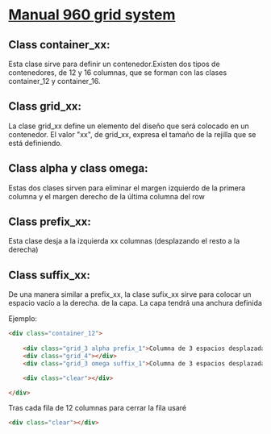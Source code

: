 # [Manual 960 grid system](https://960.gs/)

## Class container_xx:  
Esta clase sirve para definir un contenedor.Existen dos tipos de contenedores, de 12 y 16 columnas, que se forman con las clases container_12 y container_16.

## Class grid_xx:
La clase grid_xx define un elemento del diseño que será colocado en un contenedor. El valor "xx", de grid_xx, expresa el tamaño de la rejilla que se está definiendo.

## Class alpha y class omega:
Estas dos clases sirven para eliminar el margen izquierdo de la primera columna y el margen derecho de la última columna del row

## Class prefix_xx:
Esta clase desja a la izquierda xx columnas (desplazando el resto a la derecha)

## Class suffix_xx:
De una manera similar a prefix_xx, la clase sufix_xx sirve para colocar un espacio vacío a la derecha. de la capa. La capa tendrá una anchura definida

Ejemplo:

```html
<div class="container_12">
    
    <div class="grid_3 alpha prefix_1">Columna de 3 espacios desplazada 1 espacio a la derecha</div>
    <div class="grid_4"></div>
    <div class="grid_3 omega suffix_1">Columna de 3 espacios desplazada 1 espacio a izquierda</div>

    <div class="clear"></div>

</div>
```

Tras cada fila de 12 columnas para cerrar la fila usaré

```html
<div class="clear"></div>
```


